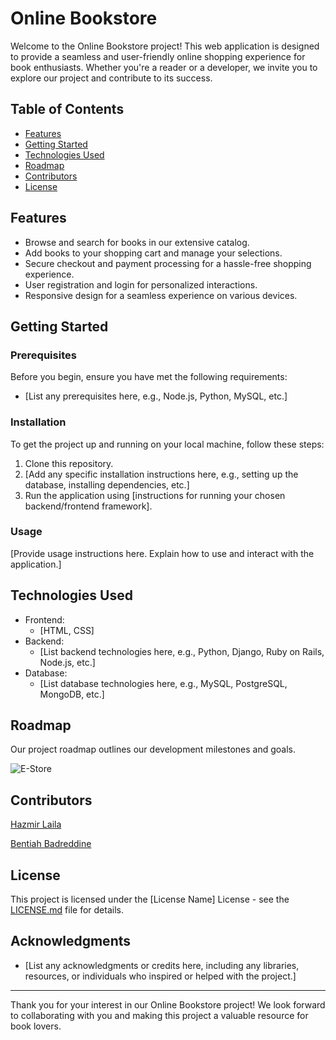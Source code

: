 # Online Bookstore

Welcome to the Online Bookstore project! This web application is designed to provide a seamless and user-friendly online shopping experience for book enthusiasts. Whether you're a reader or a developer, we invite you to explore our project and contribute to its success.

## Table of Contents

- [Features](#features)
- [Getting Started](#getting-started)
- [Technologies Used](#technologies-used)
- [Roadmap](#roadmap)
- [Contributors](#contributors)
- [License](#license)

## Features

- Browse and search for books in our extensive catalog.
- Add books to your shopping cart and manage your selections.
- Secure checkout and payment processing for a hassle-free shopping experience.
- User registration and login for personalized interactions.
- Responsive design for a seamless experience on various devices.

## Getting Started

### Prerequisites

Before you begin, ensure you have met the following requirements:

- [List any prerequisites here, e.g., Node.js, Python, MySQL, etc.]

### Installation

To get the project up and running on your local machine, follow these steps:

1. Clone this repository.
2. [Add any specific installation instructions here, e.g., setting up the database, installing dependencies, etc.]
3. Run the application using [instructions for running your chosen backend/frontend framework].

### Usage

[Provide usage instructions here. Explain how to use and interact with the application.]

## Technologies Used

- Frontend:
  - [HTML, CSS]
- Backend:
  - [List backend technologies here, e.g., Python, Django, Ruby on Rails, Node.js, etc.]
- Database:
  - [List database technologies here, e.g., MySQL, PostgreSQL, MongoDB, etc.]

## Roadmap

Our project roadmap outlines our development milestones and goals.



![E-Store](https://github.com/badrbnh/Book_E-Store/assets/81806381/1b99fcc7-4779-478b-a969-c516df81aa25)


## Contributors

[Hazmir Laila](https://github.com/laila22haz)

[Bentiah Badreddine](https://github.com/badrbnh/)

## License

This project is licensed under the [License Name] License - see the [LICENSE.md](LICENSE.md) file for details.

## Acknowledgments

- [List any acknowledgments or credits here, including any libraries, resources, or individuals who inspired or helped with the project.]

---

Thank you for your interest in our Online Bookstore project! We look forward to collaborating with you and making this project a valuable resource for book lovers.
